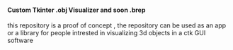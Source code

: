 #### Custom Tkinter .obj Visualizer and soon .brep 

this repository is a proof of concept , the repository can be used as an app or a library for people intrested in visualizing 3d objects in a ctk GUI software


